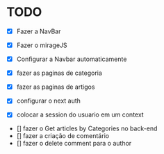 # TODO
- [x] Fazer a NavBar
- [x] Fazer o mirageJS
- [x] Configurar a Navbar automaticamente

- [x] fazer as paginas de categoria
- [x] fazer as paginas de artigos
- [x] configurar o next auth
- [x] colocar a session do usuario em um context
- [] fazer o Get articles by Categories no back-end
- [] fazer a criação de comentário
- [] fazer o delete comment para o author